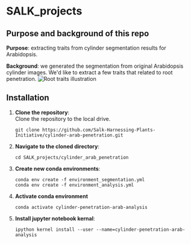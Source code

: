 # SALK_projects

## Purpose and background of this repo
**Purpose**: extracting traits from cylinder segmentation results for Arabidopsis.

**Background**: we generated the segmentation from original Arabidopsis cylinder images. 
We'd like to extract a few traits that related to root penetration.
![Root traits illustration](https://github.com/linwang9926/SALK_projects/blob/main/cylinder_arab_penetration/Root%20growth%20traits_Elohim.jpg)


## Installation

1. **Clone the repository**:  
   Clone the repository to the local drive.
   ```
   git clone https://github.com/Salk-Harnessing-Plants-Initiative/cylinder-arab-penetration.git
   ```
2. **Navigate to the cloned directory**:  
   
   ```
   cd SALK_projects/cylinder_arab_penetration
   ```
3. **Create new conda environments**:
   ```
   conda env create -f environment_segmentation.yml
   conda env create -f environment_analysis.yml
   ```
4. **Activate conda environment**
    ```
    conda activate cylinder-penetration-arab-analysis
    ```
5. **Install jupyter notebook kernal**:
    ```
    ipython kernel install --user --name=cylinder-penetration-arab-analysis
    ```
